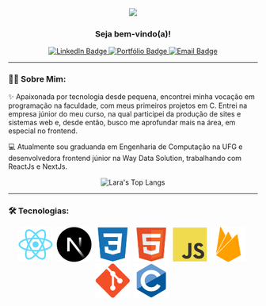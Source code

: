 <div align="center">
  <img src="https://media.giphy.com/media/emGDBYPZ2mVrsS1biZ/giphy.gif" width="200"/>
  <h3>Seja bem-vindo(a)!</h3>
</div>

<div align="center">
  <a href="https://www.linkedin.com/in/lara-portilho-marques/">
    <img src="https://img.shields.io/badge/LinkedIn-blue?style=for-the-badge&logo=linkedin&logoColor=white" alt="LinkedIn Badge"/>
  </a>
  <a href="https://lara-portilho.github.io/">
    <img src="https://img.shields.io/badge/-Portfólio-black?style=for-the-badge&logo=githubsponsors&logoColor=white" alt="Portfólio Badge"/>
  </a>
  <a href="mailto:lara.portilho.m@gmail.com">
    <img src="https://img.shields.io/badge/-Email-red?style=for-the-badge&logo=gmail&logoColor=white" alt="Email Badge"/>
  </a>
</div>

---

### 👩‍💻 Sobre Mim:

✨ Apaixonada por tecnologia desde pequena, encontrei minha vocação em programação na faculdade, com meus primeiros projetos em C. Entrei na empresa júnior do meu curso, na qual participei da produção de sites e sistemas web e, desde então, busco me aprofundar mais na área, em especial no frontend.<br>

💻 Atualmente sou graduanda em Engenharia de Computação na UFG e desenvolvedora frontend júnior na Way Data Solution, trabalhando com ReactJs e NextJs.<br>

<div align="center">
<!--   <img align="center" height="165px" src="https://github-readme-stats.vercel.app/api?username=lara-portilho&show_icons=true&theme=dracula" alt="Lara's GitHub stats" /> -->
  <img align="center" src="https://github-readme-stats.vercel.app/api/top-langs/?username=lara-portilho&layout=compact&theme=dracula" alt="Lara's Top Langs" />
</div>

---

### 🛠️ Tecnologias:
<div align="center">
  <img src="https://github.com/devicons/devicon/blob/master/icons/react/react-original.svg" title="React" alt="React" width="70" height="70"/>&nbsp;
  <img src="https://github.com/devicons/devicon/blob/master/icons/nextjs/nextjs-original.svg" title="NextJs" alt="NextJS" width="70" height="70"/>&nbsp;
  <img src="https://github.com/devicons/devicon/blob/master/icons/css3/css3-plain.svg"  title="CSS3" alt="CSS" width="70" height="70"/>&nbsp;
  <img src="https://github.com/devicons/devicon/blob/master/icons/html5/html5-original.svg" title="HTML5" alt="HTML" width="70" height="70"/>&nbsp;
  <img src="https://github.com/devicons/devicon/blob/master/icons/javascript/javascript-original.svg" title="JavaScript" alt="JavaScript" width="70" height="70"/>&nbsp;
  <img src="https://github.com/devicons/devicon/blob/master/icons/firebase/firebase-plain.svg" title="Firebase" alt="Firebase" width="70" height="70"/>&nbsp;
  <img src="https://github.com/devicons/devicon/blob/master/icons/git/git-original.svg" title="Git" alt="Git" width="70" height="70"/>&nbsp;
  <img src="https://github.com/devicons/devicon/blob/master/icons/c/c-original.svg" title="C" alt="C" width="70" height="70"/>&nbsp;
</div>
